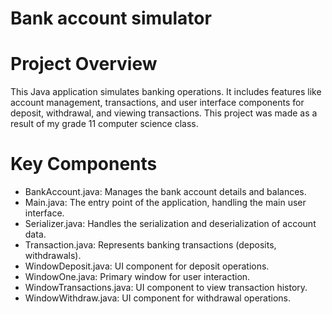 # Bank account simulator

# Project Overview
This Java application simulates banking operations. It includes features like account management, transactions, and user interface components for deposit, withdrawal, and viewing transactions. This project was made as a result of my grade 11 computer science class. 

# Key Components
- BankAccount.java: Manages the bank account details and balances.
- Main.java: The entry point of the application, handling the main user interface.
- Serializer.java: Handles the serialization and deserialization of account data.
- Transaction.java: Represents banking transactions (deposits, withdrawals).
- WindowDeposit.java: UI component for deposit operations.
- WindowOne.java: Primary window for user interaction.
- WindowTransactions.java: UI component to view transaction history.
- WindowWithdraw.java: UI component for withdrawal operations.
